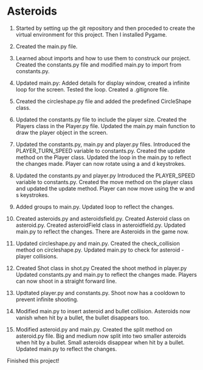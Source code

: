 # Asteroids

1. Started by setting up the git repository and then proceded to create the virtual environment for this project. Then I installed Pygame.

2. Created the main.py file.

3. Learned about imports and how to use them to construck our project.
Created the constants.py file and modified main.py to import from constants.py.

4. Updated main.py: Added details for display window, created a infinite loop for the screen.
Tested the loop. Created a .gitignore file.

5. Created the circleshape.py file and added the predefined CircleShape class.

6. Updated the constants.py file to include the player size.
Created the Players class in the Player.py file.
Updated the main.py main function to draw the player object in the screen.

7. Updated the constants.py, main.py and player.py files. Introduced the PLAYER_TURN_SPEED variable to constants.py.
Created the update method on the Player class.
Updated the loop in the main.py to reflect the changes made.
Player can now rotate using a and d keystrokes.

8. Updated the constants.py and player.py Introduced the PLAYER_SPEED variable to constants.py.
Created the move method on the player class and updated the update method.
Player can now move using the w and s keystrokes.

9. Added groups to main.py. Updated loop to reflect the changes.

10. Created asteroids.py and asteroidsfield.py.
Created Asteroid class on asteroid.py.
Created asteroidField class in asteroidfield.py.
Updated main.py to reflect the changes.
There are Asteroids in the game now.

11. Updated circleshape.py and main.py. 
Created the check_collision method on circleshape.py.
Updated main.py to check for asteroid - player collisions.

12. Created Shot class in shot.py
Created the shoot method in player.py
Updated constants.py and main.py to reflect the changes made.
Players can now shoot in a straight forward line.

13. Updtated player.py and constants.py.
Shoot now has a cooldown to prevent infinite shooting.

14. Modified main.py to insert asteroid and bullet collision.
Asteroids now vanish when hit by a bullet, the bullet disappears too.

15. Modified asteroid.py and main.py.
Created the split method on asteroid.py file.
Big and medium now split into two smaller asteroids when hit by a bullet.
Small asteroids disappear when hit by a bullet.
Updated main.py to reflect the changes.

Finished this project!